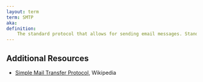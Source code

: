 ```yaml
---
layout: term
term: SMTP
aka:
definition:
    The standard protocol that allows for sending email messages. Stands for Simple Mail Transfer Protocol. 
---
```


## Additional Resources

- [Simple Mail Transfer Protocol](https://en.wikipedia.org/wiki/Simple_Mail_Transfer_Protocol), Wikipedia